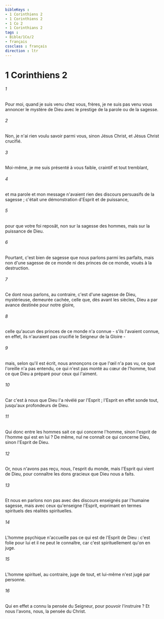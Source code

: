 ```yaml
---
bibleKeys : 
- 1 Corinthiens 2
- 1 Corinthiens 2
- 1 Co 2
- 1 Corinthians 2
tags : 
- Bible/1Co/2
- français
cssclass : français
direction : ltr
---
```


# 1 Corinthiens 2

###### 1
Pour moi, quand je suis venu chez vous, frères, je ne suis pas venu vous annoncer le mystère de Dieu avec le prestige de la parole ou de la sagesse. 
###### 2
Non, je n'ai rien voulu savoir parmi vous, sinon Jésus Christ, et Jésus Christ crucifié. 
###### 3
Moi-même, je me suis présenté à vous faible, craintif et tout tremblant, 
###### 4
et ma parole et mon message n'avaient rien des discours persuasifs de la sagesse ; c'était une démonstration d'Esprit et de puissance, 
###### 5
pour que votre foi reposât, non sur la sagesse des hommes, mais sur la puissance de Dieu. 
###### 6
Pourtant, c'est bien de sagesse que nous parlons parmi les parfaits, mais non d'une sagesse de ce monde ni des princes de ce monde, voués à la destruction. 
###### 7
Ce dont nous parlons, au contraire, c'est d'une sagesse de Dieu, mystérieuse, demeurée cachée, celle que, dès avant les siècles, Dieu a par avance destinée pour notre gloire, 
###### 8
celle qu'aucun des princes de ce monde n'a connue - s'ils l'avaient connue, en effet, ils n'auraient pas crucifié le Seigneur de la Gloire - 
###### 9
mais, selon qu'il est écrit, nous annonçons ce que l'œil n'a pas vu, ce que l'oreille n'a pas entendu, ce qui n'est pas monté au cœur de l'homme, tout ce que Dieu a préparé pour ceux qui l'aiment. 
###### 10
Car c'est à nous que Dieu l'a révélé par l'Esprit ; l'Esprit en effet sonde tout, jusqu'aux profondeurs de Dieu. 
###### 11
Qui donc entre les hommes sait ce qui concerne l'homme, sinon l'esprit de l'homme qui est en lui ? De même, nul ne connaît ce qui concerne Dieu, sinon l'Esprit de Dieu. 
###### 12
Or, nous n'avons pas reçu, nous, l'esprit du monde, mais l'Esprit qui vient de Dieu, pour connaître les dons gracieux que Dieu nous a faits. 
###### 13
Et nous en parlons non pas avec des discours enseignés par l'humaine sagesse, mais avec ceux qu'enseigne l'Esprit, exprimant en termes spirituels des réalités spirituelles. 
###### 14
L'homme psychique n'accueille pas ce qui est de l'Esprit de Dieu : c'est folie pour lui et il ne peut le connaître, car c'est spirituellement qu'on en juge. 
###### 15
L'homme spirituel, au contraire, juge de tout, et lui-même n'est jugé par personne. 
###### 16
Qui en effet a connu la pensée du Seigneur, pour pouvoir l'instruire ? Et nous l'avons, nous, la pensée du Christ. 
